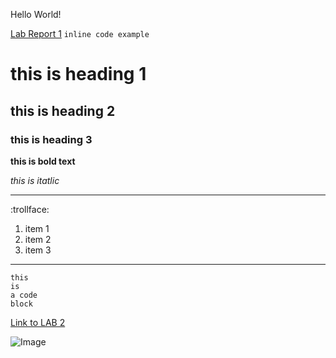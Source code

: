 Hello World!

[Lab Report 1](lab-report-1-week-2.html)
`inline code example`

# this is heading 1
## this is heading 2
### this is heading 3

**this is bold text**

*this is itatlic*

***

:trollface:
1. item 1
2. item 2
3. item 3

***

```
this 
is 
a code
block
```
[Link to LAB 2](https://docs.google.com/document/d/1Nw6gdehL-BzqjeVV1jzi_Ni4cdpx2uquLztLGTdzUdU/edit)	


![Image](https://www.wildrepublic.com/wp-content/uploads/2018/11/505772048-siberian-husky-xl.jpg)


